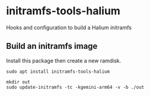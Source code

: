 # initramfs-tools-halium

Hooks and configuration to build a Halium initramfs

## Build an initramfs image

Install this package then create a new ramdisk.
```
sudo apt install initramfs-tools-halium

mkdir out
sudo update-initramfs -tc -kgemini-arm64 -v -b ./out
```
